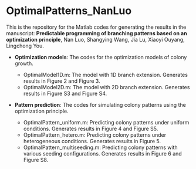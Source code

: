 # OptimalPatterns_NanLuo

This is the repository for the Matlab codes for generating the results in the manuscript:
**Predictable programming of branching patterns based on an optimization principle**, 
Nan Luo, Shangying Wang, Jia Lu, Xiaoyi Ouyang, Lingchong You.

* **Optimization models**: 
  The codes for the optimization models of colony growth.
  * OptimalModel1D.m: The model with 1D branch extension. Generates results in Figure 2 and Figure 3.
  * OptimalModel2D.m: The model with 2D branch extension. Generates results in Figure S3 and Figure S4.
  
* **Pattern prediction**: 
  The codes for simulating colony patterns using the optimization principle.  
  * OptimalPattern_uniform.m: Predicting colony patterns under uniform conditions. Generates results in Figure 4 and Figure S5.  
  * OptimalPattern_hetero.m: Predicting colony patterns under heterogeneous conditions. Generates results in Figure 5.  
  * OptimalPattern_multiseeding.m: Predicting colony patterns with various seeding configurations. Generates results in Figure 6 and Figure S8.
